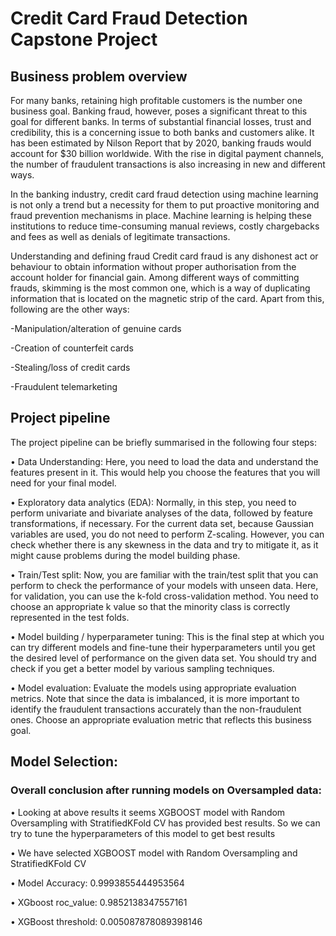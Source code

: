# Credit Card Fraud Detection Capstone Project

## Business problem overview
For many banks, retaining high profitable customers is the number one business goal. Banking fraud, however, poses a significant threat to this goal for different banks. In terms of substantial financial losses, trust and credibility, this is a concerning issue to both banks and customers alike. It has been estimated by Nilson Report that by 2020, banking frauds would account for $30 billion worldwide. With the rise in digital payment channels, the number of fraudulent transactions is also increasing in new and different ways.

In the banking industry, credit card fraud detection using machine learning is not only a trend but a necessity for them to put proactive monitoring and fraud prevention mechanisms in place. Machine learning is helping these institutions to reduce time-consuming manual reviews, costly chargebacks and fees as well as denials of legitimate transactions.

Understanding and defining fraud Credit card fraud is any dishonest act or behaviour to obtain information without proper authorisation from the account holder for financial gain. Among different ways of committing frauds, skimming is the most common one, which is a way of duplicating information that is located on the magnetic strip of the card. Apart from this, following are the other ways: 

-Manipulation/alteration of genuine cards

-Creation of counterfeit cards

-Stealing/loss of credit cards

-Fraudulent telemarketing


## Project pipeline

The project pipeline can be briefly summarised in the following four steps:

•	Data Understanding: Here, you need to load the data and understand the features present in it. This would help you choose the features that you will need for your final model. 

•	Exploratory data analytics (EDA): Normally, in this step, you need to perform univariate and bivariate analyses of the data, followed by feature transformations, if necessary. For the current data set, because Gaussian variables are used, you do not need to perform Z-scaling. However, you can check whether there is any skewness in the data and try to mitigate it, as it might cause problems during the model building phase.

•	Train/Test split: Now, you are familiar with the train/test split that you can perform to check the performance of your models with unseen data. Here, for validation, you can use the k-fold cross-validation method. You need to choose an appropriate k value so that the minority class is correctly represented in the test folds.

•	Model building / hyperparameter tuning: This is the final step at which you can try different models and fine-tune their hyperparameters until you get the desired level of performance on the given data set. You should try and check if you get a better model by various sampling techniques. 

•	Model evaluation: Evaluate the models using appropriate evaluation metrics. Note that since the data is imbalanced, it is more important to identify the fraudulent transactions accurately than the non-fraudulent ones. Choose an appropriate evaluation metric that reflects this business goal.

##  Model Selection:

###  Overall conclusion after running models on Oversampled data:

•	Looking at above results it seems XGBOOST model with Random Oversampling with StratifiedKFold CV has provided best results. So we can try to tune the hyperparameters of this model to get best results

•	We have selected XGBOOST model with Random Oversampling and StratifiedKFold CV


•	Model Accuracy: 0.9993855444953564

•	XGboost roc_value: 0.9852138347557161


•	XGBoost threshold: 0.005087878089398146



